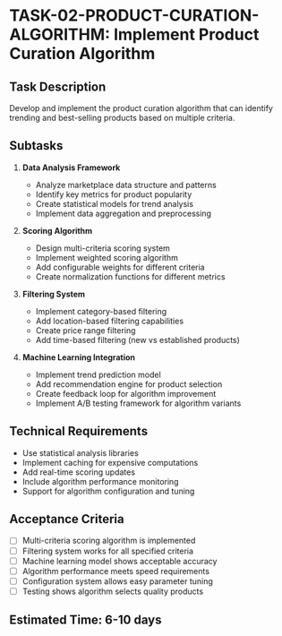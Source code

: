 # TASK-02-PRODUCT-CURATION-ALGORITHM: Implement Product Curation Algorithm

## Task Description
Develop and implement the product curation algorithm that can identify trending and best-selling products based on multiple criteria.

## Subtasks
1. **Data Analysis Framework**
   - Analyze marketplace data structure and patterns
   - Identify key metrics for product popularity
   - Create statistical models for trend analysis
   - Implement data aggregation and preprocessing

2. **Scoring Algorithm**
   - Design multi-criteria scoring system
   - Implement weighted scoring algorithm
   - Add configurable weights for different criteria
   - Create normalization functions for different metrics

3. **Filtering System**
   - Implement category-based filtering
   - Add location-based filtering capabilities
   - Create price range filtering
   - Add time-based filtering (new vs established products)

4. **Machine Learning Integration**
   - Implement trend prediction model
   - Add recommendation engine for product selection
   - Create feedback loop for algorithm improvement
   - Implement A/B testing framework for algorithm variants

## Technical Requirements
- Use statistical analysis libraries
- Implement caching for expensive computations
- Add real-time scoring updates
- Include algorithm performance monitoring
- Support for algorithm configuration and tuning

## Acceptance Criteria
- [ ] Multi-criteria scoring algorithm is implemented
- [ ] Filtering system works for all specified criteria
- [ ] Machine learning model shows acceptable accuracy
- [ ] Algorithm performance meets speed requirements
- [ ] Configuration system allows easy parameter tuning
- [ ] Testing shows algorithm selects quality products

## Estimated Time: 6-10 days

